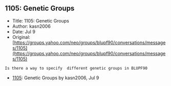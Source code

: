 ## 1105: Genetic Groups

- Title: 1105: Genetic Groups
- Author: kasn2006
- Date: Jul 9
- Original: [https://groups.yahoo.com/neo/groups/blupf90/conversations/messages/1105](https://groups.yahoo.com/neo/groups/blupf90/conversations/messages/1105)

```
Is there a way to specify  different genetic groups in BLUPF90
```

- [1105](1105.md): Genetic Groups by kasn2006, Jul 9
